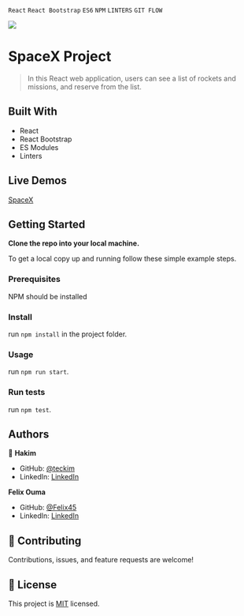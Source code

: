`React` `React Bootstrap` `ES6` `NPM` `LINTERS` `GIT FLOW` <br>

![](https://img.shields.io/badge/Microverse-blueviolet)

# SpaceX Project

> In this React web application, users can see a list of rockets and missions, and reserve from the list.

## Built With

- React
- React Bootstrap
- ES Modules
- Linters

## Live Demos

[SpaceX](https://spacex-hakim-felix.herokuapp.com/)


## Getting Started

**Clone the repo into your local machine.**


To get a local copy up and running follow these simple example steps.

### Prerequisites
NPM should be installed

### Install
run `npm install` in the project folder.

### Usage
run `npm run start`.

### Run tests
run `npm test`.

## Authors

👤 **Hakim**

- GitHub: [@teckim](https://github.com/teckim)
- LinkedIn: [LinkedIn](https://www.linkedin.com/in/baheddi-hakim/)

**Felix Ouma**

- GitHub: [@Felix45](https://github.com/felix45)
- LinkedIn: [LinkedIn](https://www.linkedin.com/in/felix-ouma/)

## 🤝 Contributing

Contributions, issues, and feature requests are welcome!

## 📝 License

This project is [MIT](./LICENSE) licensed.